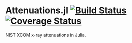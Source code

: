 # Attenuations.jl [![Build Status](https://travis-ci.org/kczimm/Attenuations.jl.svg?branch=master)](https://travis-ci.org/kczimm/Attenuations.jl) [![Coverage Status](https://coveralls.io/repos/github/kczimm/Attenuations.jl/badge.svg?branch=master)](https://coveralls.io/github/kczimm/Attenuations.jl?branch=master)
NIST XCOM x-ray attenuations in Julia.
